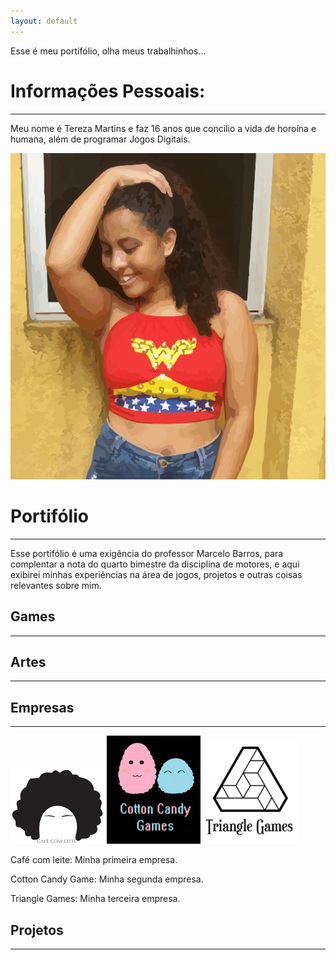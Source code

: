 ```yaml
---
layout: default 
---
```


Esse é meu portifólio, olha meus trabalhinhos...

# Informações Pessoais: 
---
Meu nome é Tereza Martins e faz 16 anos que concilio a vida de horoína e humana, além de programar Jogos Digitais. 

![](arte.png)

# Portifólio 
***

Esse portifólio é uma exigência do professor Marcelo Barros, para complentar a nota do quarto bimestre da disciplina de motores, e aqui exibirei minhas experiências na área de jogos, projetos e outras coisas relevantes sobre mim.    


## Games 
***

## Artes 
***

## Empresas 
***
![](cafe1.png)  ![](co1.png)  ![](triii.png)   

Café com leite: Minha primeira empresa. 

Cotton Candy Game: Minha segunda empresa.

Triangle Games: Minha terceira empresa. 

## Projetos 
***


